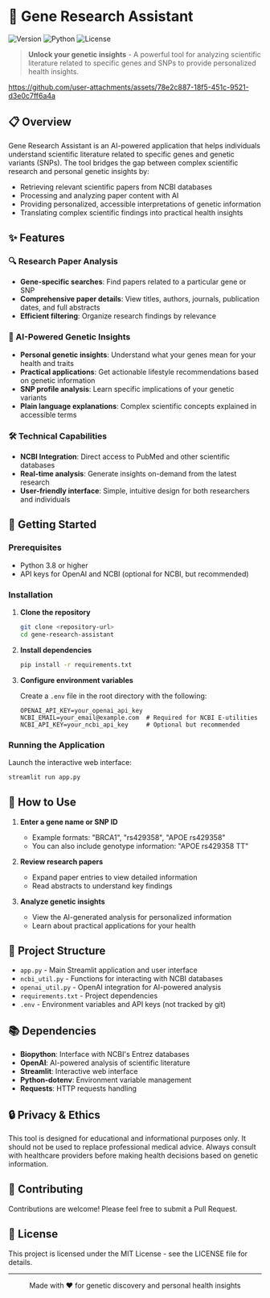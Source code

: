 # 🧬 Gene Research Assistant

![Version](https://img.shields.io/badge/version-1.0.0-blue)
![Python](https://img.shields.io/badge/Python-3.8+-green.svg)
![License](https://img.shields.io/badge/license-MIT-yellow.svg)

> **Unlock your genetic insights** - A powerful tool for analyzing scientific literature related to specific genes and SNPs to provide personalized health insights.

https://github.com/user-attachments/assets/78e2c887-18f5-451c-9521-d3e0c7ff6a4a

## 📋 Overview

Gene Research Assistant is an AI-powered application that helps individuals understand scientific literature related to specific genes and genetic variants (SNPs). The tool bridges the gap between complex scientific research and personal genetic insights by:

- Retrieving relevant scientific papers from NCBI databases
- Processing and analyzing paper content with AI
- Providing personalized, accessible interpretations of genetic information
- Translating complex scientific findings into practical health insights

## ✨ Features

### 🔍 Research Paper Analysis
- **Gene-specific searches**: Find papers related to a particular gene or SNP
- **Comprehensive paper details**: View titles, authors, journals, publication dates, and full abstracts
- **Efficient filtering**: Organize research findings by relevance

### 🧠 AI-Powered Genetic Insights
- **Personal genetic insights**: Understand what your genes mean for your health and traits
- **Practical applications**: Get actionable lifestyle recommendations based on genetic information
- **SNP profile analysis**: Learn specific implications of your genetic variants
- **Plain language explanations**: Complex scientific concepts explained in accessible terms

### 🛠️ Technical Capabilities
- **NCBI Integration**: Direct access to PubMed and other scientific databases
- **Real-time analysis**: Generate insights on-demand from the latest research
- **User-friendly interface**: Simple, intuitive design for both researchers and individuals

## 🚀 Getting Started

### Prerequisites
- Python 3.8 or higher
- API keys for OpenAI and NCBI (optional for NCBI, but recommended)

### Installation

1. **Clone the repository**
   ```bash
   git clone <repository-url>
   cd gene-research-assistant
   ```

2. **Install dependencies**
   ```bash
   pip install -r requirements.txt
   ```

3. **Configure environment variables**
   
   Create a `.env` file in the root directory with the following:
   ```
   OPENAI_API_KEY=your_openai_api_key
   NCBI_EMAIL=your_email@example.com  # Required for NCBI E-utilities
   NCBI_API_KEY=your_ncbi_api_key     # Optional but recommended
   ```

### Running the Application

Launch the interactive web interface:
```bash
streamlit run app.py
```

## 📖 How to Use

1. **Enter a gene name or SNP ID**
   - Example formats: "BRCA1", "rs429358", "APOE rs429358"
   - You can also include genotype information: "APOE rs429358 TT" 

2. **Review research papers**
   - Expand paper entries to view detailed information
   - Read abstracts to understand key findings

3. **Analyze genetic insights**
   - View the AI-generated analysis for personalized information
   - Learn about practical applications for your health

## 🧩 Project Structure

- `app.py` - Main Streamlit application and user interface
- `ncbi_util.py` - Functions for interacting with NCBI databases
- `openai_util.py` - OpenAI integration for AI-powered analysis
- `requirements.txt` - Project dependencies
- `.env` - Environment variables and API keys (not tracked by git)

## 📚 Dependencies

- **Biopython**: Interface with NCBI's Entrez databases
- **OpenAI**: AI-powered analysis of scientific literature
- **Streamlit**: Interactive web interface
- **Python-dotenv**: Environment variable management
- **Requests**: HTTP requests handling

## 🔒 Privacy & Ethics

This tool is designed for educational and informational purposes only. It should not be used to replace professional medical advice. Always consult with healthcare providers before making health decisions based on genetic information.

## 🤝 Contributing

Contributions are welcome! Please feel free to submit a Pull Request.

## 📄 License

This project is licensed under the MIT License - see the LICENSE file for details.

---

<p align="center">Made with ❤️ for genetic discovery and personal health insights</p> 
